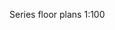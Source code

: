 <span class="transform-to-uppercase">Series floor plans <span class="highlight-red">1:100</span></span>